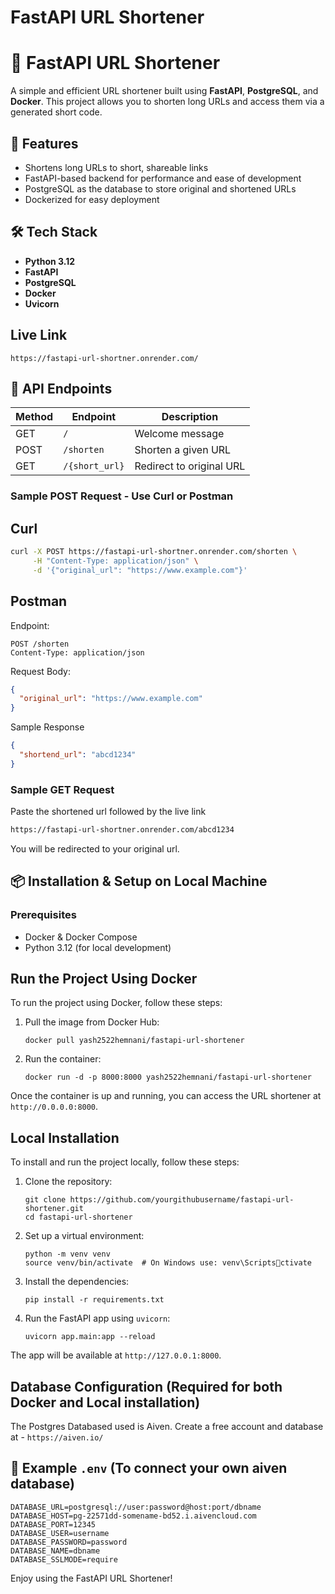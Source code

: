 
# FastAPI URL Shortener

# 🔗 FastAPI URL Shortener

A simple and efficient URL shortener built using **FastAPI**, **PostgreSQL**, and **Docker**. This project allows you to shorten long URLs and access them via a generated short code.

## 🚀 Features

- Shortens long URLs to short, shareable links
- FastAPI-based backend for performance and ease of development
- PostgreSQL as the database to store original and shortened URLs
- Dockerized for easy deployment

## 🛠️ Tech Stack

- **Python 3.12**
- **FastAPI**
- **PostgreSQL**
- **Docker**
- **Uvicorn**

## Live Link
`https://fastapi-url-shortner.onrender.com/`

## 🧪 API Endpoints

| Method | Endpoint       | Description             |
|--------|----------------|-------------------------|
| GET    | `/`            | Welcome message         |
| POST   | `/shorten`     | Shorten a given URL     |
| GET    | `/{short_url}` | Redirect to original URL|

### Sample POST Request - Use Curl or Postman

## Curl
```bash
curl -X POST https://fastapi-url-shortner.onrender.com/shorten \
     -H "Content-Type: application/json" \
     -d '{"original_url": "https://www.example.com"}'
```

## Postman
Endpoint:
```http
POST /shorten
Content-Type: application/json
```

Request Body:
```json
{
  "original_url": "https://www.example.com"
}
```

Sample Response
```json
{
  "shortend_url": "abcd1234"
}
```

### Sample GET Request
Paste the shortened url followed by the live link

```bash
https://fastapi-url-shortner.onrender.com/abcd1234
```

You will be redirected to your original url.


## 📦 Installation & Setup on Local Machine

### Prerequisites

- Docker & Docker Compose
- Python 3.12 (for local development)

## Run the Project Using Docker
To run the project using Docker, follow these steps:

1. Pull the image from Docker Hub:
   ```
   docker pull yash2522hemnani/fastapi-url-shortener
   ```

2. Run the container:
   ```
   docker run -d -p 8000:8000 yash2522hemnani/fastapi-url-shortener
   ```

Once the container is up and running, you can access the URL shortener at `http://0.0.0.0:8000`.

## Local Installation
To install and run the project locally, follow these steps:

1. Clone the repository:
   ```
   git clone https://github.com/yourgithubusername/fastapi-url-shortener.git
   cd fastapi-url-shortener
   ```

2. Set up a virtual environment:
   ```
   python -m venv venv
   source venv/bin/activate  # On Windows use: venv\Scriptsctivate
   ```

3. Install the dependencies:
   ```
   pip install -r requirements.txt
   ```

4. Run the FastAPI app using `uvicorn`:
   ```
   uvicorn app.main:app --reload
   ```

The app will be available at `http://127.0.0.1:8000`.

## Database Configuration (Required for both Docker and Local installation)
The Postgres Databased used is Aiven. 
Create a free account and database at - `https://aiven.io/`

## 🧾 Example `.env` (To connect your own aiven database)

```
DATABASE_URL=postgresql://user:password@host:port/dbname
DATABASE_HOST=pg-22571dd-somename-bd52.i.aivencloud.com
DATABASE_PORT=12345
DATABASE_USER=username
DATABASE_PASSWORD=password
DATABASE_NAME=dbname
DATABASE_SSLMODE=require
```

Enjoy using the FastAPI URL Shortener!
